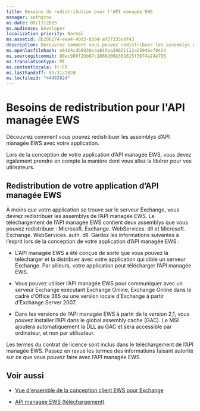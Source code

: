 ```yaml
---
title: Besoins de redistribution pour l'API managée EWS
manager: sethgros
ms.date: 09/17/2015
ms.audience: Developer
localization_priority: Normal
ms.assetid: 8b206274-eaa4-40d3-b504-af27335c8f43
description: Découvrez comment vous pouvez redistribuer les assemblys d’API managée EWS avec votre application.
ms.openlocfilehash: e64b4cdb8938caa819ba30621112a25946ef0424
ms.sourcegitcommit: 88ec988f2bb67c1866d06b361615f3674a24e795
ms.translationtype: MT
ms.contentlocale: fr-FR
ms.lasthandoff: 05/31/2020
ms.locfileid: "44463824"
---
```

# <a name="redistribution-requirements-for-the-ews-managed-api"></a>Besoins de redistribution pour l'API managée EWS

Découvrez comment vous pouvez redistribuer les assemblys d’API managée EWS avec votre application.
  
Lors de la conception de votre application d’API managée EWS, vous devez également prendre en compte la manière dont vous allez la libérer pour vos utilisateurs. 
  
## <a name="redistributing-your-ews-managed-api-application"></a>Redistribution de votre application d’API managée EWS

À moins que votre application se trouve sur le serveur Exchange, vous devrez redistribuer les assemblys de l’API managée EWS. Le téléchargement de l’API managée EWS contient deux assemblys que vous pouvez redistribuer : Microsoft. Exchange. WebServices. dll et Microsoft. Exchange. WebServices. auth. dll. Gardez les informations suivantes à l’esprit lors de la conception de votre application d’API managée EWS :
  
- L’API managée EWS a été conçue de sorte que vous pouvez la télécharger et la distribuer avec votre application qui cible un serveur Exchange. Par ailleurs, votre application peut télécharger l’API managée EWS.
    
- Vous pouvez utiliser l’API managée EWS pour communiquer avec un serveur Exchange exécutant Exchange Online, Exchange Online dans le cadre d’Office 365 ou une version locale d’Exchange à partir d’Exchange Server 2007.
    
- Dans les versions de l’API managée EWS à partir de la version 2,1, vous pouvez installer l’API dans le global assembly cache (GAC). Le MSI ajoutera automatiquement la DLL au GAC et sera accessible par ordinateur, et non par utilisateur.
    
Les termes du contrat de licence sont inclus dans le téléchargement de l’API managée EWS. Passez en revue les termes des informations faisant autorité sur ce que vous pouvez faire avec l’API managée EWS.
  
## <a name="see-also"></a>Voir aussi


- [Vue d'ensemble de la conception client EWS pour Exchange](ews-client-design-overview-for-exchange.md)
    
- [API managée EWS (téléchargement)](https://aka.ms/ews-managed-api-readme)
    


